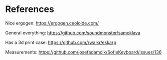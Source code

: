 # References

Nice ergogen:
https://ergogen.ceoloide.com/

General everything:
https://github.com/soundmonster/samoklava

Has a 3d print case:
https://github.com/rwalkr/eskarp


Measurements:
https://github.com/josefadamcik/SofleKeyboard/issues/136